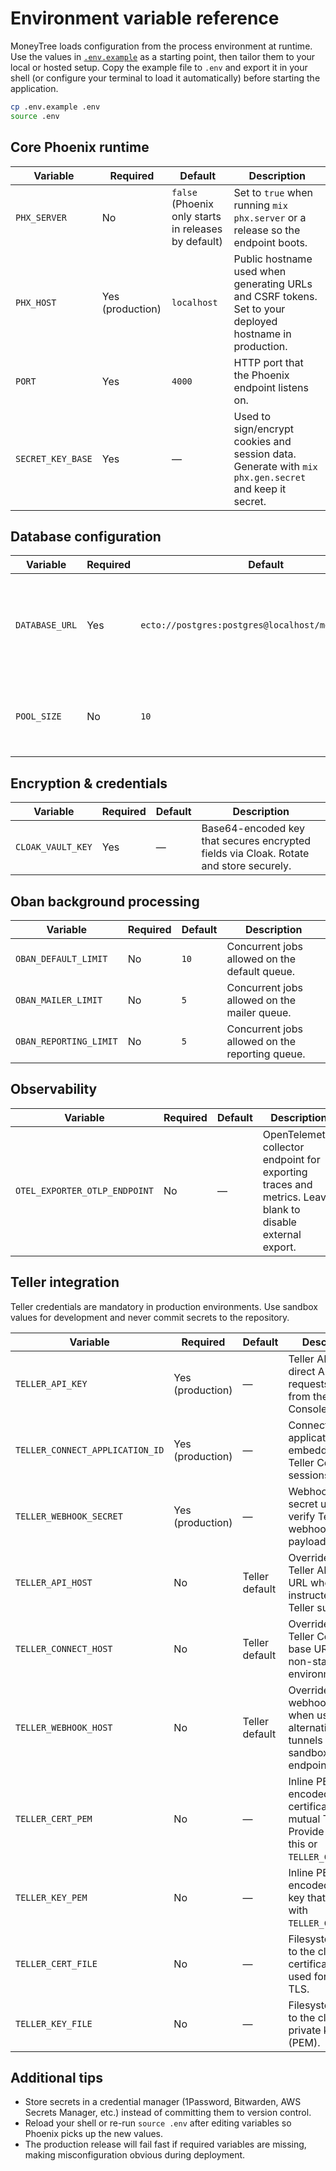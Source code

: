 # Environment variable reference

MoneyTree loads configuration from the process environment at runtime. Use the values in
[`.env.example`](../.env.example) as a starting point, then tailor them to your local or hosted
setup. Copy the example file to `.env` and export it in your shell (or configure your terminal to
load it automatically) before starting the application.

```bash
cp .env.example .env
source .env
```

## Core Phoenix runtime

| Variable | Required | Default | Description |
| --- | --- | --- | --- |
| `PHX_SERVER` | No | `false` (Phoenix only starts in releases by default) | Set to `true` when running `mix phx.server` or a release so the endpoint boots. |
| `PHX_HOST` | Yes (production) | `localhost` | Public hostname used when generating URLs and CSRF tokens. Set to your deployed hostname in production. |
| `PORT` | Yes | `4000` | HTTP port that the Phoenix endpoint listens on. |
| `SECRET_KEY_BASE` | Yes | — | Used to sign/encrypt cookies and session data. Generate with `mix phx.gen.secret` and keep it secret. |

## Database configuration

| Variable | Required | Default | Description |
| --- | --- | --- | --- |
| `DATABASE_URL` | Yes | `ecto://postgres:postgres@localhost/money_tree_dev` | Connection string for the primary PostgreSQL database. Update the host/user/password for your environment. |
| `POOL_SIZE` | No | `10` | Connection pool size for the Phoenix application. Increase for high-concurrency workloads. |

## Encryption & credentials

| Variable | Required | Default | Description |
| --- | --- | --- | --- |
| `CLOAK_VAULT_KEY` | Yes | — | Base64-encoded key that secures encrypted fields via Cloak. Rotate and store securely. |

## Oban background processing

| Variable | Required | Default | Description |
| --- | --- | --- | --- |
| `OBAN_DEFAULT_LIMIT` | No | `10` | Concurrent jobs allowed on the default queue. |
| `OBAN_MAILER_LIMIT` | No | `5` | Concurrent jobs allowed on the mailer queue. |
| `OBAN_REPORTING_LIMIT` | No | `5` | Concurrent jobs allowed on the reporting queue. |

## Observability

| Variable | Required | Default | Description |
| --- | --- | --- | --- |
| `OTEL_EXPORTER_OTLP_ENDPOINT` | No | — | OpenTelemetry collector endpoint for exporting traces and metrics. Leave blank to disable external export. |

## Teller integration

Teller credentials are mandatory in production environments. Use sandbox values for development and
never commit secrets to the repository.

| Variable | Required | Default | Description |
| --- | --- | --- | --- |
| `TELLER_API_KEY` | Yes (production) | — | Teller API key for direct API requests. Obtain from the Teller Console. |
| `TELLER_CONNECT_APPLICATION_ID` | Yes (production) | — | Connect application ID embedded in Teller Connect sessions. |
| `TELLER_WEBHOOK_SECRET` | Yes (production) | — | Webhook signing secret used to verify Teller webhook payloads. |
| `TELLER_API_HOST` | No | Teller default | Override the Teller API base URL when instructed by Teller support. |
| `TELLER_CONNECT_HOST` | No | Teller default | Override the Teller Connect base URL for non-standard environments. |
| `TELLER_WEBHOOK_HOST` | No | Teller default | Override the webhook host when using alternative tunnels or sandbox endpoints. |
| `TELLER_CERT_PEM` | No | — | Inline PEM-encoded client certificate for mutual TLS. Provide either this or `TELLER_CERT_FILE`. |
| `TELLER_KEY_PEM` | No | — | Inline PEM-encoded private key that pairs with `TELLER_CERT_PEM`. |
| `TELLER_CERT_FILE` | No | — | Filesystem path to the client certificate (PEM) used for mutual TLS. |
| `TELLER_KEY_FILE` | No | — | Filesystem path to the client private key (PEM). |

## Additional tips

* Store secrets in a credential manager (1Password, Bitwarden, AWS Secrets Manager, etc.) instead of
  committing them to version control.
* Reload your shell or re-run `source .env` after editing variables so Phoenix picks up the new
  values.
* The production release will fail fast if required variables are missing, making misconfiguration
  obvious during deployment.
